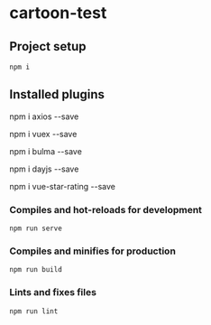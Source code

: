 # cartoon-test

## Project setup
```
npm i
```
## Installed plugins
npm i axios --save

npm i vuex --save

npm i bulma --save

npm i dayjs --save

npm i vue-star-rating --save

### Compiles and hot-reloads for development
```
npm run serve
```

### Compiles and minifies for production
```
npm run build
```

### Lints and fixes files
```
npm run lint
```

